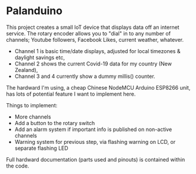 # Palanduino

This project creates a small IoT device that displays data off an internet service. The rotary encoder allows you to "dial" in to any number of channels; Youtube followers, Facebook Likes, current weather, whatever.

 - Channel 1 is basic time/date displays, adjusted for local timezones & daylight savings etc,
 - Channel 2 shows the current Covid-19 data for my country (New Zealand),
 - Channel 3 and 4 currently show a dummy millis() counter.

The hardward I'm using, a cheap Chinese NodeMCU Arduino ESP8266 unit, has lots of potential feature I want to implement here.

Things to implement:
 - More channels
 - Add a button to the rotary switch
 - Add an alarm system if important info is published on non-active channels
 - Warning system for previous step, via flashing warning on LCD, or separate flashing LED

Full hardward documentation (parts used and pinouts) is contained within the code.

